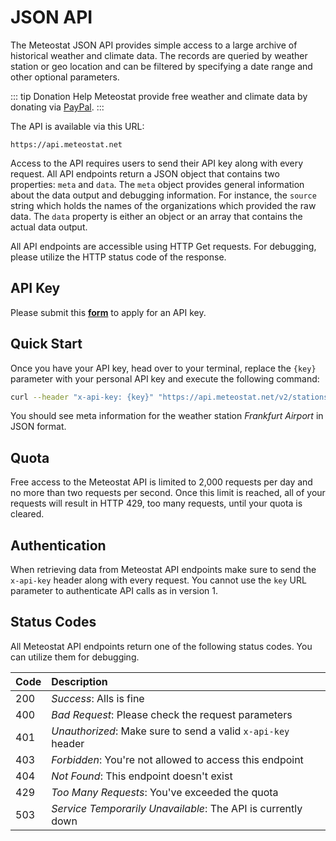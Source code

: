 # JSON API

The Meteostat JSON API provides simple access to a large archive of historical weather and climate data. The records are queried by weather station or geo location and can be filtered by specifying a date range and other optional parameters.

::: tip Donation
Help Meteostat provide free weather and climate data by donating via [PayPal](https://paypal.me/meteostat).
:::

The API is available via this URL:

```
https://api.meteostat.net
```

Access to the API requires users to send their API key along with every request. All API endpoints return a JSON object that contains two properties: `meta` and `data`. The `meta` object provides general information about the data output and debugging information. For instance, the `source` string which holds the names of the organizations which provided the raw data. The `data` property is either an object or an array that contains the actual data output.

All API endpoints are accessible using HTTP Get requests. For debugging, please utilize the HTTP status code of the response.

## API Key

Please submit this [**form**](https://auth.meteostat.net/) to apply for an API key.

## Quick Start

Once you have your API key, head over to your terminal, replace the `{key}` parameter with your personal API key and execute the following command:

```sh
curl --header "x-api-key: {key}" "https://api.meteostat.net/v2/stations/meta?id=10637"
```

You should see meta information for the weather station _Frankfurt Airport_ in JSON format.

## Quota

Free access to the Meteostat API is limited to 2,000 requests per day and no more than two requests per second. Once this limit is reached, all of your requests will result in HTTP 429, too many requests, until your quota is cleared.

## Authentication

When retrieving data from Meteostat API endpoints make sure to send the `x-api-key` header along with every request. You cannot use the `key` URL parameter to authenticate API calls as in version 1.

## Status Codes

All Meteostat API endpoints return one of the following status codes. You can utilize them for debugging.

| **Code** | **Description**                                              |
|:---------|:-------------------------------------------------------------|
| 200      | _Success_: Alls is fine                                      |
| 400      | _Bad Request_: Please check the request parameters           |
| 401      | _Unauthorized_: Make sure to send a valid `x-api-key` header |
| 403      | _Forbidden_: You're not allowed to access this endpoint      |
| 404      | _Not Found_: This endpoint doesn't exist                     |
| 429      | _Too Many Requests_: You've exceeded the quota               |
| 503      | _Service Temporarily Unavailable_: The API is currently down |
